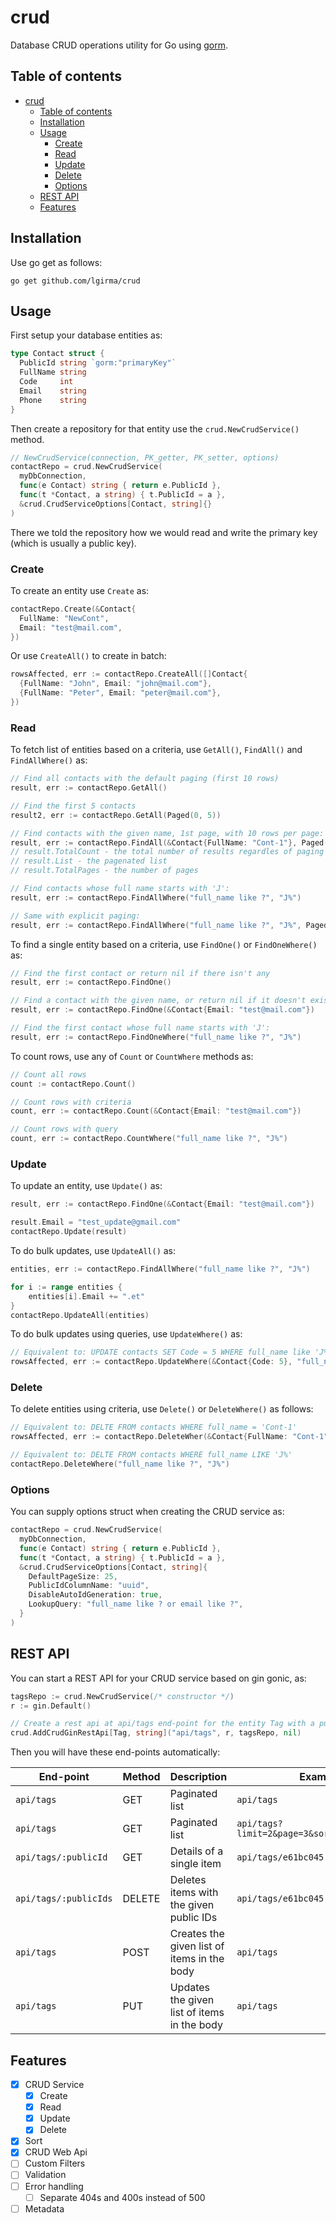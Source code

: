 # crud

Database CRUD operations utility for Go using [gorm](https://gorm.io).

## Table of contents

- [crud](#crud)
  - [Table of contents](#table-of-contents)
  - [Installation](#installation)
  - [Usage](#usage)
    - [Create](#create)
    - [Read](#read)
    - [Update](#update)
    - [Delete](#delete)
    - [Options](#options)
  - [REST API](#rest-api)
  - [Features](#features)

## Installation

Use go get as follows:

```
go get github.com/lgirma/crud
```

## Usage

First setup your database entities as:

```go
type Contact struct {
  PublicId string `gorm:"primaryKey"`
  FullName string
  Code     int
  Email    string
  Phone    string
}
```

Then create a repository for that entity use the `crud.NewCrudService()` method.

```go
// NewCrudService(connection, PK_getter, PK_setter, options)
contactRepo = crud.NewCrudService(
  myDbConnection,
  func(e Contact) string { return e.PublicId },
  func(t *Contact, a string) { t.PublicId = a },
  &crud.CrudServiceOptions[Contact, string]{}
)
```

There we told the repository how we would read and write the primary key (which is usually a public key).

### Create

To create an entity use `Create` as:

```go
contactRepo.Create(&Contact{
  FullName: "NewCont", 
  Email: "test@mail.com",
})
```

Or use `CreateAll()` to create in batch:

```go
rowsAffected, err := contactRepo.CreateAll([]Contact{
  {FullName: "John", Email: "john@mail.com"},
  {FullName: "Peter", Email: "peter@mail.com"},
})
```

### Read

To fetch list of entities based on a criteria, use `GetAll()`, `FindAll()` and `FindAllWhere()` as:

```go
// Find all contacts with the default paging (first 10 rows)
result, err := contactRepo.GetAll()

// Find the first 5 contacts
result2, err := contactRepo.GetAll(Paged(0, 5))

// Find contacts with the given name, 1st page, with 10 rows per page:
result, err := contactRepo.FindAll(&Contact{FullName: "Cont-1"}, Paged(0, 10))
// result.TotalCount - the total number of results regardles of paging
// result.List - the pagenated list
// result.TotalPages - the number of pages

// Find contacts whose full name starts with 'J':
result, err := contactRepo.FindAllWhere("full_name like ?", "J%")

// Same with explicit paging:
result, err := contactRepo.FindAllWhere("full_name like ?", "J%", Paged(0, 5))
```

To find a single entity based on a criteria, use `FindOne()` or `FindOneWhere()` as:

```go
// Find the first contact or return nil if there isn't any
result, err := contactRepo.FindOne()

// Find a contact with the given name, or return nil if it doesn't exist:
result, err := contactRepo.FindOne(&Contact{Email: "test@mail.com"})

// Find the first contact whose full name starts with 'J':
result, err := contactRepo.FindOneWhere("full_name like ?", "J%")
```

To count rows, use any of `Count` or `CountWhere` methods as:

```go
// Count all rows
count := contactRepo.Count()

// Count rows with criteria
count, err := contactRepo.Count(&Contact{Email: "test@mail.com"})

// Count rows with query
count, err := contactRepo.CountWhere("full_name like ?", "J%")
```

### Update

To update an entity, use `Update()` as:

```go
result, err := contactRepo.FindOne(&Contact{Email: "test@mail.com"})

result.Email = "test_update@gmail.com"
contactRepo.Update(result)
```

To do bulk updates, use `UpdateAll()` as:

```go
entities, err := contactRepo.FindAllWhere("full_name like ?", "J%")

for i := range entities {
    entities[i].Email += ".et"
}
contactRepo.UpdateAll(entities)
```

To do bulk updates using queries, use `UpdateWhere()` as:

```go
// Equivalent to: UPDATE contacts SET Code = 5 WHERE full_name like 'J%'
rowsAffected, err := contactRepo.UpdateWhere(&Contact{Code: 5}, "full_name like ?", "J%")
```

### Delete

To delete entities using criteria, use `Delete()` or `DeleteWhere()` as follows:

```go
// Equivalent to: DELTE FROM contacts WHERE full_name = 'Cont-1'
rowsAffected, err := contactRepo.DeleteWher(&Contact{FullName: "Cont-1"})

// Equivalent to: DELTE FROM contacts WHERE full_name LIKE 'J%'
contactRepo.DeleteWhere("full_name like ?", "J%")
```

### Options

You can supply options struct when creating the CRUD service as:

```go
contactRepo = crud.NewCrudService(
  myDbConnection,
  func(e Contact) string { return e.PublicId },
  func(t *Contact, a string) { t.PublicId = a },
  &crud.CrudServiceOptions[Contact, string]{
    DefaultPageSize: 25,
    PublicIdColumnName: "uuid",    
    DisableAutoIdGeneration: true,
    LookupQuery: "full_name like ? or email like ?",
  }
)
```

## REST API

You can start a REST API for your CRUD service based on gin gonic, as:

```go
tagsRepo := crud.NewCrudService(/* constructor */)
r := gin.Default()

// Create a rest api at api/tags end-point for the entity Tag with a public Id of type string
crud.AddCrudGinRestApi[Tag, string]("api/tags", r, tagsRepo, nil)
```

Then you will have these end-points automatically:

| End-point | Method | Description | Example URL | Example Body |
|-----------|--------|-------------|-------------|--------------|
| `api/tags` | GET | Paginated list | `api/tags` | - |
| `api/tags` | GET | Paginated list | `api/tags?limit=2&page=3&sort=name:asc,age:desc` | - |
| `api/tags/:publicId` | GET | Details of a single item | `api/tags/e61bc045` | - |
| `api/tags/:publicIds` | DELETE | Deletes items with the given public IDs | `api/tags/e61bc045,cb837345` | - |
| `api/tags` | POST | Creates the given list of items in the body | `api/tags` | `[{"Name": "finance"}, {"Name": "technology"}]` |
| `api/tags` | PUT | Updates the given list of items in the body | `api/tags` | `[{"Id": "cb837345", "Name": "books"}]` |

## Features

- [x] CRUD Service
  - [x] Create
  - [x] Read
  - [x] Update
  - [x] Delete
- [x] Sort
- [x] CRUD Web Api
- [ ] Custom Filters
- [ ] Validation
- [ ] Error handling
  - [ ] Separate 404s and 400s instead of 500
- [ ] Metadata